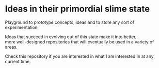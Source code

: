 Ideas in their primordial slime state
=====================================
Playground to prototype concepts, ideas and to store any sort of experimentation  
  

Ideas that succeed in evolving out of this state make it into better,  
more well-designed repositories that will eventually be used in a variety of areas.  

Check this repository if you are interested in what I am interested in at any current time.